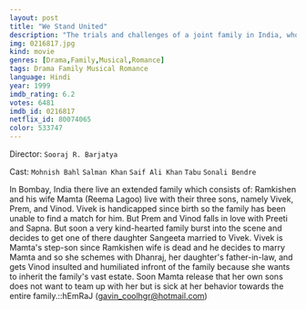 ```yaml
---
layout: post
title: "We Stand United"
description: "The trials and challenges of a joint family in India, whose parents are Ramkishen and second wife Mamta, and have three sons and a married daughter. The eldest son is handicapped since birth, and is from Ramkishen's first wife. Mamta, the second wife, hates him, and like Kaikeyi in Ramayana wants the estate and wealth in her sons' names. She and her daughter's father-in-law, scheme together, and have the eldest son, including his wife and child, thrown out of the house. Mamta and her sons are all set to control the.."
img: 0216817.jpg
kind: movie
genres: [Drama,Family,Musical,Romance]
tags: Drama Family Musical Romance 
language: Hindi
year: 1999
imdb_rating: 6.2
votes: 6481
imdb_id: 0216817
netflix_id: 80074065
color: 533747
---
```

Director: `Sooraj R. Barjatya`  

Cast: `Mohnish Bahl` `Salman Khan` `Saif Ali Khan` `Tabu` `Sonali Bendre` 

In Bombay, India there live an extended family which consists of: Ramkishen and his wife Mamta (Reema Lagoo) live with their three sons, namely Vivek, Prem, and Vinod. Vivek is handicapped since birth so the family has been unable to find a match for him. But Prem and Vinod falls in love with Preeti and Sapna. But soon a very kind-hearted family burst into the scene and decides to get one of there daughter Sangeeta married to Vivek. Vivek is Mamta's step-son since Ramkishen wife is dead and he decides to marry Mamta and so she schemes with Dhanraj, her daughter's father-in-law, and gets Vinod insulted and humiliated infront of the family because she wants to inherit the family's vast estate. Soon Mamta release that her own sons does not want to team up with her but is sick at her behavior towards the entire family.::hEmRaJ (gavin_coolhgr@hotmail.com)